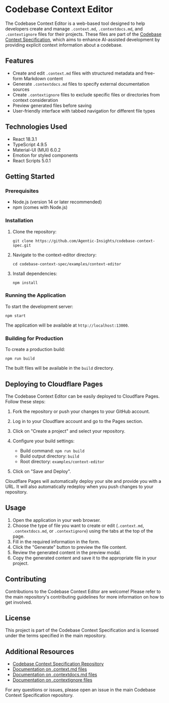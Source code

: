 # Codebase Context Editor

The Codebase Context Editor is a web-based tool designed to help developers create and manage `.context.md`, `.contextdocs.md`, and `.contextignore` files for their projects. These files are part of the [Codebase Context Specification](https://github.com/Agentic-Insights/codebase-context-spec), which aims to enhance AI-assisted development by providing explicit context information about a codebase.

## Features

- Create and edit `.context.md` files with structured metadata and free-form Markdown content
- Generate `.contextdocs.md` files to specify external documentation sources
- Create `.contextignore` files to exclude specific files or directories from context consideration
- Preview generated files before saving
- User-friendly interface with tabbed navigation for different file types

## Technologies Used

- React 18.3.1
- TypeScript 4.9.5
- Material-UI (MUI) 6.0.2
- Emotion for styled components
- React Scripts 5.0.1

## Getting Started

### Prerequisites

- Node.js (version 14 or later recommended)
- npm (comes with Node.js)

### Installation

1. Clone the repository:
   ```
   git clone https://github.com/Agentic-Insights/codebase-context-spec.git
   ```

2. Navigate to the context-editor directory:
   ```
   cd codebase-context-spec/examples/context-editor
   ```

3. Install dependencies:
   ```
   npm install
   ```

### Running the Application

To start the development server:

```
npm start
```

The application will be available at `http://localhost:13000`.

### Building for Production

To create a production build:

```
npm run build
```

The built files will be available in the `build` directory.

## Deploying to Cloudflare Pages

The Codebase Context Editor can be easily deployed to Cloudflare Pages. Follow these steps:

1. Fork the repository or push your changes to your GitHub account.

2. Log in to your Cloudflare account and go to the Pages section.

3. Click on "Create a project" and select your repository.

4. Configure your build settings:
   - Build command: `npm run build`
   - Build output directory: `build`
   - Root directory: `examples/context-editor`

5. Click on "Save and Deploy".

Cloudflare Pages will automatically deploy your site and provide you with a URL. It will also automatically redeploy when you push changes to your repository.

## Usage

1. Open the application in your web browser.
2. Choose the type of file you want to create or edit (`.context.md`, `.contextdocs.md`, or `.contextignore`) using the tabs at the top of the page.
3. Fill in the required information in the form.
4. Click the "Generate" button to preview the file content.
5. Review the generated content in the preview modal.
6. Copy the generated content and save it to the appropriate file in your project.

## Contributing

Contributions to the Codebase Context Editor are welcome! Please refer to the main repository's contributing guidelines for more information on how to get involved.

## License

This project is part of the Codebase Context Specification and is licensed under the terms specified in the main repository.

## Additional Resources

- [Codebase Context Specification Repository](https://github.com/Agentic-Insights/codebase-context-spec)
- [Documentation on .context.md files](https://github.com/Agentic-Insights/codebase-context-spec/blob/main/CODEBASE-CONTEXT.md)
- [Documentation on .contextdocs.md files](https://github.com/Agentic-Insights/codebase-context-spec/blob/main/CODEBASE-CONTEXT.md#contextdocsmd)
- [Documentation on .contextignore files](https://github.com/Agentic-Insights/codebase-context-spec/blob/main/CODEBASE-CONTEXT.md#contextignore)

For any questions or issues, please open an issue in the main Codebase Context Specification repository.
